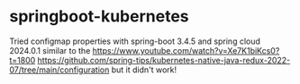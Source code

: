 # springboot-kubernetes

Tried configmap properties with spring-boot 3.4.5 and spring cloud 2024.0.1 similar to the
https://www.youtube.com/watch?v=Xe7K1biKcs0?t=1800
https://github.com/spring-tips/kubernetes-native-java-redux-2022-07/tree/main/configuration
but it didn't work!
